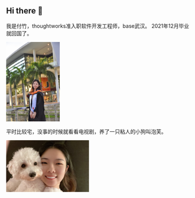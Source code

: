 ## Hi there 👋

我是付竹，thoughtworks准入职软件开发工程师，base武汉。
2021年12月毕业就回国了。

<img src="https://github.com/gtb-2022-fu-zhu/.github/blob/main/profile/IMG_1670.jpg" width="145" height="215" />

平时比较宅，没事的时候就看看电视剧，养了一只粘人的小狗叫泡芙。

<img src="https://github.com/gtb-2022-fu-zhu/.github/blob/main/profile/%E6%B3%A1%E8%8A%99.jpg" width="224" height="140" />
